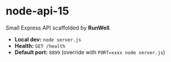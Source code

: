 # node-api-15

Small Express API scaffolded by **RunWell**.

- **Local dev:** `node server.js`
- **Health:** `GET /health`
- **Default port:** `8899` (override with `PORT=xxxx node server.js`)

